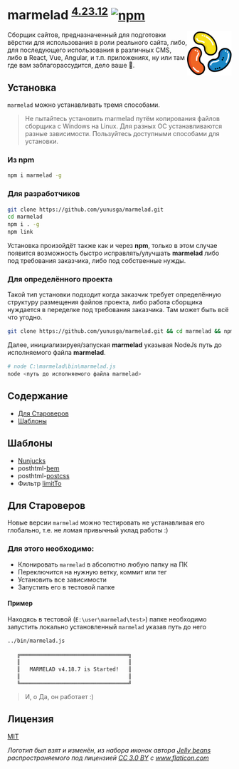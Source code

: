 # marmelad <sup>[4.23.12](CHANGELOG.md#42312-16112018)</sup> [![npm](https://img.shields.io/npm/v/marmelad.svg)](https://www.npmjs.com/package/marmelad)

<img src="marmelad.svg?sanitize=true" align="right" title="Marmelad logo made by Jelly beans from www.flaticon.com is licensed by CC 3.0 BY" width="100" height="100">

Сборщик сайтов, предназначенный для подготовки вёрстки для использования в роли реального сайта, либо, для последующего использования в различных CMS, либо в React, Vue, Angular, и т.п. приложениях, ну или там где вам заблагорассудится, дело ваше 🤘.

## Установка

`marmelad` можно устанавливать тремя способами.

> Не пытайтесь установить marmelad путём копирования файлов сборщика с Windows на Linux. Для разных ОС устанавливаются разные зависимости. Пользуйтесь доступными способами для установки.

### Из npm
```bash
npm i marmelad -g
```

### Для разработчиков
```bash
git clone https://github.com/yunusga/marmelad.git
cd marmelad
npm i . -g
npm link
```
Установка произойдёт также как и через **npm**, только в этом случае появится возможность быстро исправлять/улучшать **marmelad** либо под требования заказчика, либо под собственные нужды.

### Для определённого проекта

Такой тип установки подходит когда заказчик требует определённую структуру размещения файлов проекта, либо работа сборщика нуждается в переделке под требования заказчика. Там может быть всё что угодно.

```bash
git clone https://github.com/yunusga/marmelad.git && cd marmelad && npm i
```

Далее, инициализируея/запуская **marmelad** указывая NodeJs путь до исполняемого файла **marmelad**.

```bash
# node C:\marmelad\bin\marmelad.js
node <путь до исполняемого файла marmelad>
```

## Содержание
 - [Для Староверов](#Для-Староверов)
 - [Шаблоны](#Шаблоны)

## Шаблоны
 - [Nunjucks](https://mozilla.github.io/nunjucks/)
 - posthtml-[bem](https://github.com/rajdee/posthtml-bem/#modifiers)
 - posthtml-[postcss](https://github.com/posthtml/posthtml-postcss)
 - Фильтр [limitTo](https://gist.github.com/yunusga/1c5236331ddb6caa41a2a71928ac408a)

## Для Староверов
Новые версии `marmelad` можно тестировать не устанавливая его глобально, т.е. не ломая привычный уклад работы :)

### Для этого необходимо:
 - Клонировать `marmelad` в абсолютно любую папку на ПК
 - Переключится на нужную ветку, коммит или тег
 - Установить все зависимости
 - Запустить его в тестовой папке

#### Пример
Находясь в тестовой (`E:\user\marmelad\test>`) папке необходимо запустить локально установленный `marmelad` указав путь до него
```
../bin/marmelad.js

   ╔══════════════════════════════════╗
   ║                                  ║
   ║   MARMELAD v4.18.7 is Started!   ║
   ║                                  ║
   ╚══════════════════════════════════╝

```
> И, о Да, он работает :)

## Лицензия
[MIT](LICENSE)

*Логотип был взят и изменён, из набора иконок автора <a href="https://www.flaticon.com/authors/freepik" title="Jelly beans">Jelly beans</a> распространяемого под лицензией <a href="http://creativecommons.org/licenses/by/3.0/" title="Creative Commons BY 3.0" target="_blank">CC 3.0 BY</a> с <a href="https://www.flaticon.com/"     title="Flaticon">www.flaticon.com</a>*
